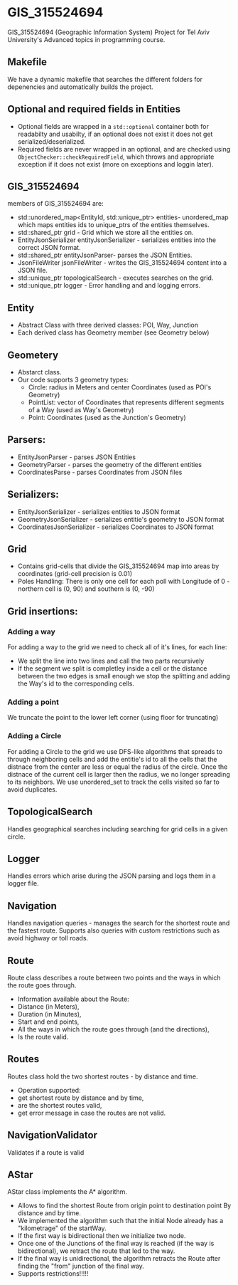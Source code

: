 # GIS_315524694
GIS_315524694 (Geographic Information System) Project for Tel Aviv University's Advanced topics in programming course.    


## Makefile
We have a dynamic makefile that searches the different folders for depenencies and automatically builds the project.
  

## Optional and required fields in Entities
 * Optional fields are wrapped in a `std::optional` container both for readabilty and usabilty, if an optional does not exist it does not get serialized/deserialized.  
 * Required fields are never wrapped in an optional, and are checked using `ObjectChecker::checkRequiredField`, which throws and appropriate exception if it does not exist (more on exceptions and loggin later).

## GIS_315524694
members of GIS_315524694 are:
  * std::unordered_map<EntityId, std::unique_ptr<Entity>> entities- unordered_map which maps entities ids to unique_ptrs of the entities themselves.
  * std::shared_ptr<Grid> grid - Grid which we store all the entities on.
  * EntityJsonSerializer entityJsonSerializer - serializes entities into the correct JSON format.
  * std::shared_ptr<EntityJsonParser> entityJsonParser- parses the JSON Entities.
  * JsonFileWriter jsonFileWriter - writes the GIS_315524694 content into a JSON file.
  * std::unique_ptr<TopologicalSearch> topologicalSearch - executes searches on the grid.
  * std::unique_ptr<Logger> logger - Error handling and and logging errors.


## Entity
  * Abstract Class with three derived classes: POI, Way, Junction
  * Each derived class has Geometry member (see Geometry below)
	

## Geometery
  * Abstarct class.
  * Our code supports 3 geometry types:
	- Circle: radius in Meters and center Coordinates (used as POI's Geometry)
	- PointList: vector of Coordinates that represents different segments of a Way (used as Way's Geometry)
	- Point: Coordinates (used as the Junction's Geometry)


## Parsers:
  * EntityJsonParser - parses JSON Entities
  * GeometryParser - parses the geometry of the different entities
  * CoordinatesParse - parses Coordinates from JSON files

## Serializers:
  * EntityJsonSerializer - serializes entities to JSON format
  * GeometryJsonSerializer - serializes entitie's geometry to JSON format
  * CoordinatesJsonSerializer -  serializes Coordinates to JSON format


## Grid	
 * Contains grid-cells that divide the GIS_315524694 map into areas by coordinates (grid-cell precision is 0.01)
 * Poles Handling: There is only one cell for each poll with Longitude of 0 - northern cell is (0, 90) and southern is (0, -90)
 
## Grid insertions:

### Adding a way
For adding a way to the grid we need to check all of it's lines, for each line:
* We split the line into two lines and call the two parts recursively   
* If the segment we split is completley inside a cell or the distance between the two edges is small enough we stop the splitting and adding the Way's id to the corresponding cells.

### Adding a point 
We truncate the point to the lower left corner (using floor for truncating)

### Adding a Circle
For adding a Circle to the grid we use DFS-like algorithms that spreads to through neighboring cells and add the entitie's id to all the cells that the distnace from the center are less or equal the radius of the circle.
Once the distnace of the current cell is larger then the radius, we no longer spreading to its neighbors.
We use unordered_set to track the cells visited so far to avoid duplicates.

## TopologicalSearch
Handles geographical searches including searching for grid cells in a given circle.

## Logger
Handles errors which arise during the JSON parsing and logs them in a logger file.

## Navigation
Handles navigation queries - manages the search for the shortest route and the fastest route.
Supports also queries with custom restrictions such as avoid highway or toll roads.

## Route
Route class describes a route between two points and the ways in which the route goes through.
* Information available about the Route:
* Distance (in Meters),
* Duration (in Minutes),
* Start and end points,
* All the ways in which the route goes through (and the directions),
* Is the route valid.

## Routes
Routes class hold the two shortest routes - by distance and time.
* Operation supported:
* get shortest route by distance and by time,
* are the shortest routes valid,
* get error message in case the routes are not valid.

## NavigationValidator
Validates if a route is valid 

## AStar
AStar class implements the A* algorithm.
 * Allows to find the shortest Route from origin point to destination point By distance and by time.
 * We implemented the algorithm such that the initial Node already has a "kilometrage" of the startWay.
 * If the first way is bidirectional then we initialize two node.
 * Once one of the Junctions of the final way is reached (if the way is bidirectional), we retract the route that led to the way.
 * If the final way is unidirectional, the algorithm retracts the Route after finding the "from" junction of the final way.
 * Supports restrictions!!!!!
